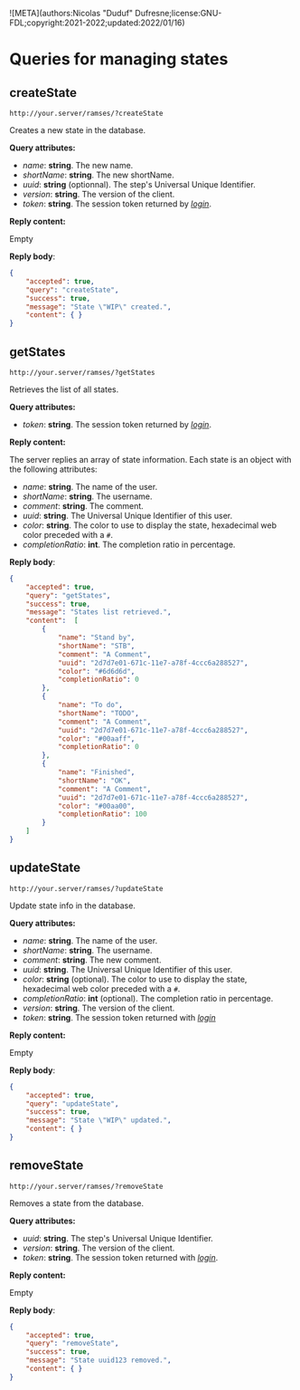 ![META](authors:Nicolas "Duduf" Dufresne;license:GNU-FDL;copyright:2021-2022;updated:2022/01/16)

# Queries for managing states

## createState

`http://your.server/ramses/?createState`

Creates a new state in the database.

**Query attributes:**

- *name*: **string**. The new name.
- *shortName*: **string**. The new shortName.
- *uuid*: **string** (optionnal). The step's Universal Unique Identifier.
- *version*: **string**. The version of the client.
- *token*: **string**. The session token returned by [*login*](general.md#login).

**Reply content:**

Empty

**Reply body**:

```json
{
    "accepted": true,
    "query": "createState",
    "success": true,
    "message": "State \"WIP\" created.",
    "content": { }
}
```

## getStates

`http://your.server/ramses/?getStates`

Retrieves the list of all states.

**Query attributes:**

- *token*: **string**. The session token returned by [*login*](general.md#login).

**Reply content:**

The server replies an array of state information. Each state is an object with the following attributes:

- *name*: **string**. The name of the user.
- *shortName*: **string**. The username.
- *comment*: **string**. The comment.
- *uuid*: **string**. The Universal Unique Identifier of this user.
- *color*: **string**. The color to use to display the state, hexadecimal web color preceded with a `#`.
- *completionRatio*: **int**. The completion ratio in percentage.

**Reply body**:

```json
{
    "accepted": true,
    "query": "getStates",
    "success": true,
    "message": "States list retrieved.",
    "content":  [
        {
            "name": "Stand by",
            "shortName": "STB",
            "comment": "A Comment",
            "uuid": "2d7d7e01-671c-11e7-a78f-4ccc6a288527",
            "color": "#6d6d6d",
            "completionRatio": 0
        },
        {
            "name": "To do",
            "shortName": "TODO",
            "comment": "A Comment",
            "uuid": "2d7d7e01-671c-11e7-a78f-4ccc6a288527",
            "color": "#00aaff",
            "completionRatio": 0
        },
        {
            "name": "Finished",
            "shortName": "OK",
            "comment": "A Comment",
            "uuid": "2d7d7e01-671c-11e7-a78f-4ccc6a288527",
            "color": "#00aa00",
            "completionRatio": 100
        }
    ]
}
```

## updateState

`http://your.server/ramses/?updateState`

Update state info in the database.

**Query attributes:**

- *name*: **string**. The name of the user.
- *shortName*: **string**. The username.
- *comment*: **string**. The new comment.
- *uuid*: **string**. The Universal Unique Identifier of this user.
- *color*: **string** (optional). The color to use to display the state, hexadecimal web color preceded with a `#`.
- *completionRatio*: **int** (optional). The completion ratio in percentage.
- *version*: **string**. The version of the client.
- *token*: **string**. The session token returned with [*login*](general.md#login)

**Reply content:**

Empty

**Reply body**:

```json
{
    "accepted": true,
    "query": "updateState",
    "success": true,
    "message": "State \"WIP\" updated.",
    "content": { }
}
```

## removeState

`http://your.server/ramses/?removeState`

Removes a state from the database.

**Query attributes:**

- *uuid*: **string**. The step's Universal Unique Identifier.
- *version*: **string**. The version of the client.
- *token*: **string**. The session token returned with [*login*](general.md#login).

**Reply content:**

Empty

**Reply body**:

```json
{
    "accepted": true,
    "query": "removeState",
    "success": true,
    "message": "State uuid123 removed.",
    "content": { }
}
```
